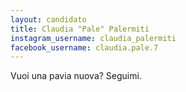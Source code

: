 ```yaml
---
layout: candidato
title: Claudia "Pale" Palermiti
instagram_username: claudia_palermiti
facebook_username: claudia.pale.7
---
```

Vuoi una pavia nuova? Seguimi.
